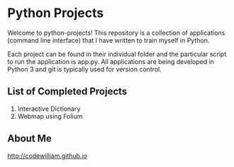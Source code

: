 # Python Projects

Welcome to python-projects! This repository is a collection of applications (command line interface) that I have written to train myself in Python. 

Each project can be found in their individual folder and the particular script to run the application is app.py. All applications are being developed in Python 3 and git is typically used for version control. 

## List of Completed Projects
1. Interactive Dictionary 
2. Webmap using Folium

About Me
------
http://codewilliam.github.io